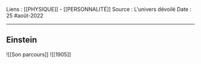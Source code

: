 Liens : [[PHYSIQUE]] - [[PERSONNALITÉ]]
Source : L'univers dévoilé
Date : 25 #août-2022
***
## Einstein
![[Son parcours]]
![[1905]]